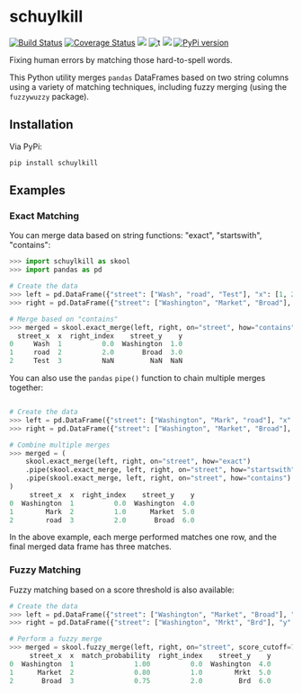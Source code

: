 # schuylkill

[![Build Status](https://travis-ci.org/PhiladelphiaController/schuylkill.svg?branch=master)](https://travis-ci.org/PhiladelphiaController/schuylkill)
[![Coverage Status](https://coveralls.io/repos/github/PhiladelphiaController/schuylkill/badge.svg?branch=master)](https://coveralls.io/github/PhiladelphiaController/schuylkill?branch=master)
[![](https://img.shields.io/badge/python-3.6+-blue.svg)](https://www.python.org/download/releases/3.6.0/)
![t](https://img.shields.io/badge/status-stable-green.svg)
[![](https://img.shields.io/github/license/PhiladelphiaController/schuylkill.svg)](https://github.com/PhiladelphiaController/schuylkill/blob/master/LICENSE)
[![PyPi version](https://img.shields.io/pypi/v/schuylkill.svg)](https://pypi.python.org/pypi/schuylkill/)

Fixing human errors by matching those hard-to-spell words.

This Python utility merges `pandas` DataFrames based on two string columns using a variety of
matching techniques, including fuzzy merging (using the `fuzzywuzzy` package).

## Installation

Via PyPi:

```
pip install schuylkill
```

## Examples

### Exact Matching

You can merge data based on string functions: "exact", "startswith", "contains":

```python
>>> import schuylkill as skool
>>> import pandas as pd

# Create the data
>>> left = pd.DataFrame({"street": ["Wash", "road", "Test"], "x": [1, 2, 3]})
>>> right = pd.DataFrame({"street": ["Washington", "Market", "Broad"], "y": [1, 2, 3]})

# Merge based on "contains"
>>> merged = skool.exact_merge(left, right, on="street", how="contains")
  street_x  x  right_index    street_y    y
0     Wash  1          0.0  Washington  1.0
1     road  2          2.0       Broad  3.0
2     Test  3          NaN         NaN  NaN
```

You can also use the `pandas` `pipe()` function to chain multiple merges together:

```python

# Create the data
>>> left = pd.DataFrame({"street": ["Washington", "Mark", "road"], "x": [1, 2, 3]})
>>> right = pd.DataFrame({"street": ["Washington", "Market", "Broad"], "y": [4, 5, 6]})

# Combine multiple merges
>>> merged = (
    skool.exact_merge(left, right, on="street", how="exact")
    .pipe(skool.exact_merge, left, right, on="street", how="startswith")
    .pipe(skool.exact_merge, left, right, on="street", how="contains")
)
     street_x  x  right_index    street_y    y
0  Washington  1          0.0  Washington  4.0
1        Mark  2          1.0      Market  5.0
2        road  3          2.0       Broad  6.0
```

In the above example, each merge performed matches one row, and the final merged data frame has
three matches.

### Fuzzy Matching

Fuzzy matching based on a score threshold is also available:

```python
# Create the data
>>> left = pd.DataFrame({"street": ["Washington", "Market", "Broad"], "x": [1, 2, 3]})
>>> right = pd.DataFrame({"street": ["Washington", "Mrkt", "Brd"], "y": [4, 5, 6]})

# Perform a fuzzy merge
>>> merged = skool.fuzzy_merge(left, right, on="street", score_cutoff=70)
     street_x  x  match_probability  right_index    street_y    y
0  Washington  1               1.00          0.0  Washington  4.0
1      Market  2               0.80          1.0        Mrkt  5.0
2       Broad  3               0.75          2.0         Brd  6.0
```

